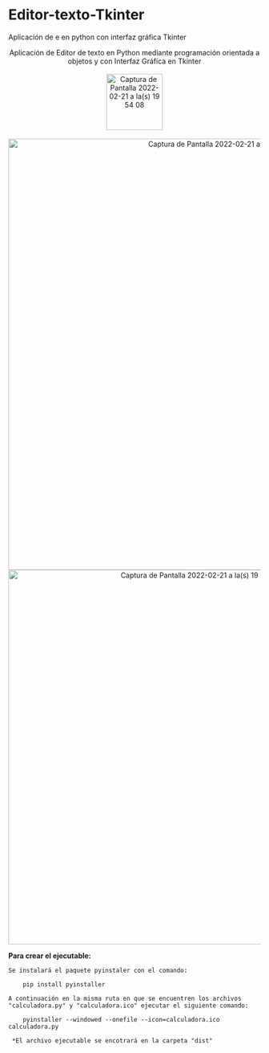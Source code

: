 # Editor-texto-Tkinter
Aplicación de e en python con interfaz gráfica Tkinter



<p align="center">
    Aplicación de Editor de texto en Python mediante programación orientada a objetos y con Interfaz Gráfica en Tkinter
    <br>
    <br>
    <img width="112" alt="Captura de Pantalla 2022-02-21 a la(s) 19 54 08" src="https://user-images.githubusercontent.com/39862006/155048989-cb058aff-143c-4f9a-8078-f3507c3120e0.png">
    <br>
    <br>
 <img width="859" alt="Captura de Pantalla 2022-02-21 a la(s) 19 55 47" src="https://user-images.githubusercontent.com/39862006/155049211-e5823fba-54dd-409a-b189-ad339a7f0517.png">
  <br>
<img width="746" alt="Captura de Pantalla 2022-02-21 a la(s) 19 57 18" src="https://user-images.githubusercontent.com/39862006/155049240-0d6fa03a-898c-4089-b34a-84e3807d4d6e.png">

</p>




**Para crear el ejecutable:**
```
Se instalará el paquete pyinstaler con el comando:

    pip install pyinstaller
  
A continuación en la misma ruta en que se encuentren los archivos "calculadora.py" y "calculadora.ico" ejecutar el siguiente comando:

    pyinstaller --windowed --onefile --icon=calculadora.ico calculadora.py

 *El archivo ejecutable se encotrará en la carpeta "dist"
```
